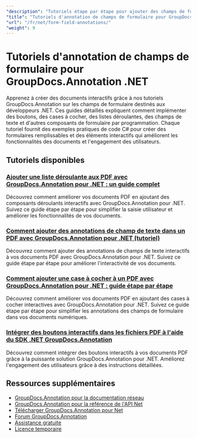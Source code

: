 ```yaml
---
"description": "Tutoriels étape par étape pour ajouter des champs de formulaire et des composants interactifs aux documents à l'aide de GroupDocs.Annotation pour .NET."
"title": "Tutoriels d'annotation de champs de formulaire pour GroupDocs.Annotation .NET"
"url": "/fr/net/form-field-annotations/"
"weight": 9
---
```


# Tutoriels d'annotation de champs de formulaire pour GroupDocs.Annotation .NET

Apprenez à créer des documents interactifs grâce à nos tutoriels GroupDocs.Annotation sur les champs de formulaire destinés aux développeurs .NET. Ces guides détaillés expliquent comment implémenter des boutons, des cases à cocher, des listes déroulantes, des champs de texte et d'autres composants de formulaire par programmation. Chaque tutoriel fournit des exemples pratiques de code C# pour créer des formulaires remplissables et des éléments interactifs qui améliorent les fonctionnalités des documents et l'engagement des utilisateurs.

## Tutoriels disponibles

### [Ajouter une liste déroulante aux PDF avec GroupDocs.Annotation pour .NET : un guide complet](./add-dropdown-pdf-groupdocs-annotation-net/)
Découvrez comment améliorer vos documents PDF en ajoutant des composants déroulants interactifs avec GroupDocs.Annotation pour .NET. Suivez ce guide étape par étape pour simplifier la saisie utilisateur et améliorer les fonctionnalités de vos documents.

### [Comment ajouter des annotations de champ de texte dans un PDF avec GroupDocs.Annotation pour .NET (tutoriel)](./add-text-field-annotations-pdf-groupdocs-net/)
Découvrez comment ajouter des annotations de champs de texte interactifs à vos documents PDF avec GroupDocs.Annotation pour .NET. Suivez ce guide étape par étape pour améliorer l'interactivité de vos documents.

### [Comment ajouter une case à cocher à un PDF avec GroupDocs.Annotation pour .NET : guide étape par étape](./add-checkbox-pdf-groupdocs-annotation-net/)
Découvrez comment améliorer vos documents PDF en ajoutant des cases à cocher interactives avec GroupDocs.Annotation pour .NET. Suivez ce guide étape par étape pour simplifier les annotations des champs de formulaire dans vos documents numériques.

### [Intégrer des boutons interactifs dans les fichiers PDF à l'aide du SDK .NET GroupDocs.Annotation](./master-pdf-button-integration-groupdocs-annotation-net/)
Découvrez comment intégrer des boutons interactifs à vos documents PDF grâce à la puissante solution GroupDocs.Annotation pour .NET. Améliorez l'engagement des utilisateurs grâce à des instructions détaillées.

## Ressources supplémentaires

- [GroupDocs.Annotation pour la documentation réseau](https://docs.groupdocs.com/annotation/net/)
- [GroupDocs.Annotation pour la référence de l'API Net](https://reference.groupdocs.com/annotation/net/)
- [Télécharger GroupDocs.Annotation pour Net](https://releases.groupdocs.com/annotation/net/)
- [Forum GroupDocs.Annotation](https://forum.groupdocs.com/c/annotation)
- [Assistance gratuite](https://forum.groupdocs.com/)
- [Licence temporaire](https://purchase.groupdocs.com/temporary-license/)